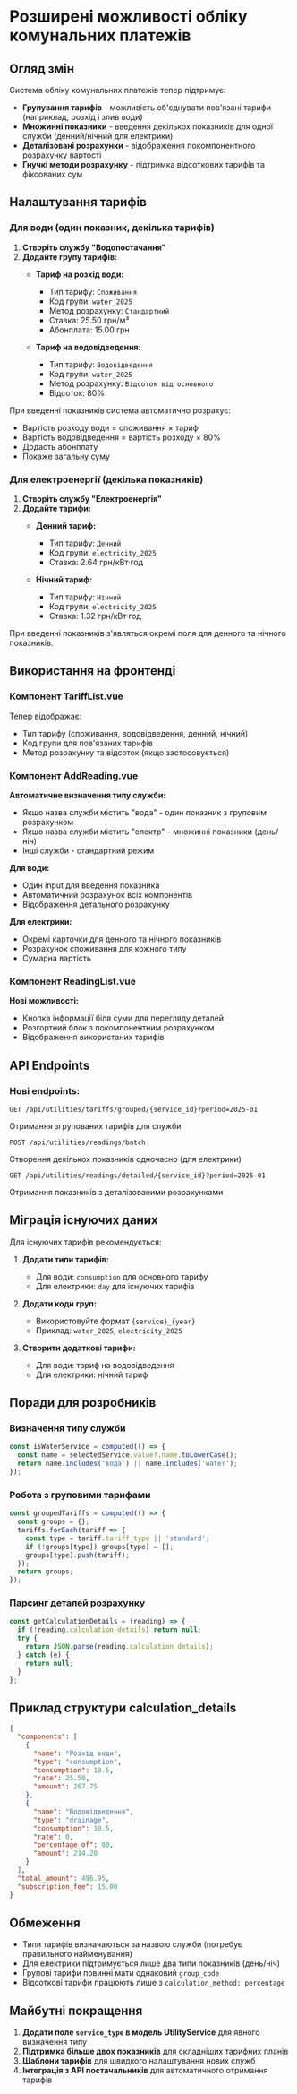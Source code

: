 # Розширені можливості обліку комунальних платежів

## Огляд змін

Система обліку комунальних платежів тепер підтримує:
- **Групування тарифів** - можливість об'єднувати пов'язані тарифи (наприклад, розхід і злив води)
- **Множинні показники** - введення декількох показників для одної служби (денний/нічний для електрики)
- **Деталізовані розрахунки** - відображення покомпонентного розрахунку вартості
- **Гнучкі методи розрахунку** - підтримка відсоткових тарифів та фіксованих сум

## Налаштування тарифів

### Для води (один показник, декілька тарифів)

1. **Створіть службу "Водопостачання"**
2. **Додайте групу тарифів:**
   - **Тариф на розхід води:**
     - Тип тарифу: `Споживання`
     - Код групи: `water_2025`
     - Метод розрахунку: `Стандартний`
     - Ставка: 25.50 грн/м³
     - Абонплата: 15.00 грн
   
   - **Тариф на водовідведення:**
     - Тип тарифу: `Водовідведення`
     - Код групи: `water_2025`
     - Метод розрахунку: `Відсоток від основного`
     - Відсоток: 80%

При введенні показників система автоматично розрахує:
- Вартість розходу води = споживання × тариф
- Вартість водовідведення = вартість розходу × 80%
- Додасть абонплату
- Покаже загальну суму

### Для електроенергії (декілька показників)

1. **Створіть службу "Електроенергія"**
2. **Додайте тарифи:**
   - **Денний тариф:**
     - Тип тарифу: `Денний`
     - Код групи: `electricity_2025`
     - Ставка: 2.64 грн/кВт·год
   
   - **Нічний тариф:**
     - Тип тарифу: `Нічний`
     - Код групи: `electricity_2025`
     - Ставка: 1.32 грн/кВт·год

При введенні показників з'являться окремі поля для денного та нічного показників.

## Використання на фронтенді

### Компонент TariffList.vue

Тепер відображає:
- Тип тарифу (споживання, водовідведення, денний, нічний)
- Код групи для пов'язаних тарифів
- Метод розрахунку та відсоток (якщо застосовується)

### Компонент AddReading.vue

**Автоматичне визначення типу служби:**
- Якщо назва служби містить "вода" - один показник з груповим розрахунком
- Якщо назва служби містить "електр" - множинні показники (день/ніч)
- Інші служби - стандартний режим

**Для води:**
- Один input для введення показника
- Автоматичний розрахунок всіх компонентів
- Відображення детального розрахунку

**Для електрики:**
- Окремі карточки для денного та нічного показників
- Розрахунок споживання для кожного типу
- Сумарна вартість

### Компонент ReadingList.vue

**Нові можливості:**
- Кнопка інформації біля суми для перегляду деталей
- Розгортний блок з покомпонентним розрахунком
- Відображення використаних тарифів

## API Endpoints

### Нові endpoints:

```http
GET /api/utilities/tariffs/grouped/{service_id}?period=2025-01
```
Отримання згрупованих тарифів для служби

```http
POST /api/utilities/readings/batch
```
Створення декількох показників одночасно (для електрики)

```http
GET /api/utilities/readings/detailed/{service_id}?period=2025-01
```
Отримання показників з деталізованими розрахунками

## Міграція існуючих даних

Для існуючих тарифів рекомендується:

1. **Додати типи тарифів:**
   - Для води: `consumption` для основного тарифу
   - Для електрики: `day` для існуючих тарифів

2. **Додати коди груп:**
   - Використовуйте формат `{service}_{year}`
   - Приклад: `water_2025`, `electricity_2025`

3. **Створити додаткові тарифи:**
   - Для води: тариф на водовідведення
   - Для електрики: нічний тариф

## Поради для розробників

### Визначення типу служби
```javascript
const isWaterService = computed(() => {
  const name = selectedService.value?.name.toLowerCase();
  return name.includes('вода') || name.includes('water');
});
```

### Робота з груповими тарифами
```javascript
const groupedTariffs = computed(() => {
  const groups = {};
  tariffs.forEach(tariff => {
    const type = tariff.tariff_type || 'standard';
    if (!groups[type]) groups[type] = [];
    groups[type].push(tariff);
  });
  return groups;
});
```

### Парсинг деталей розрахунку
```javascript
const getCalculationDetails = (reading) => {
  if (!reading.calculation_details) return null;
  try {
    return JSON.parse(reading.calculation_details);
  } catch (e) {
    return null;
  }
};
```

## Приклад структури calculation_details

```json
{
  "components": [
    {
      "name": "Розхід води",
      "type": "consumption",
      "consumption": 10.5,
      "rate": 25.50,
      "amount": 267.75
    },
    {
      "name": "Водовідведення",
      "type": "drainage",
      "consumption": 10.5,
      "rate": 0,
      "percentage_of": 80,
      "amount": 214.20
    }
  ],
  "total_amount": 496.95,
  "subscription_fee": 15.00
}
```

## Обмеження

- Типи тарифів визначаються за назвою служби (потребує правильного найменування)
- Для електрики підтримується лише два типи показників (день/ніч)
- Групові тарифи повинні мати однаковий `group_code`
- Відсоткові тарифи працюють лише з `calculation_method: percentage`

## Майбутні покращення

1. **Додати поле `service_type` в модель UtilityService** для явного визначення типу
2. **Підтримка більше двох показників** для складніших тарифних планів
3. **Шаблони тарифів** для швидкого налаштування нових служб
4. **Інтеграція з API постачальників** для автоматичного отримання тарифів
